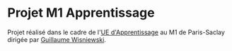 # Projet M1 Apprentissage

Projet réalisé dans le cadre de l'[UE d'Apprentissage](https://perso.limsi.fr/wisniews/enseignements/apprentissage_m1/) au M1 de Paris-Saclay dirigée par [Guillaume Wisniewski](https://perso.limsi.fr/wisniews/).